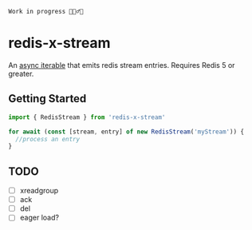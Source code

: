```
Work in progress 🚧👷‍♂️🔨
```
# redis-x-stream

An [async iterable](https://developer.mozilla.org/en-US/docs/Web/JavaScript/Reference/Global_Objects/Symbol/asyncIterator) that emits redis stream entries.
Requires Redis 5 or greater. 

## Getting Started

```javascript
import { RedisStream } from 'redis-x-stream'

for await (const [stream, entry] of new RedisStream('myStream')) {
  //process an entry
}
```
## TODO
- [ ] xreadgroup
- [ ] ack
- [ ] del
- [ ] eager load?
